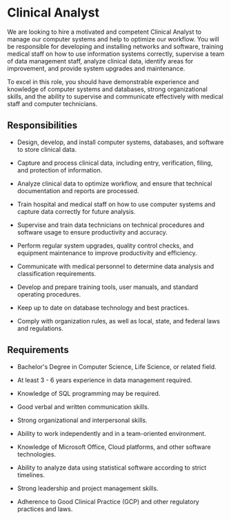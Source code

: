 # Clinical Analyst

We are looking to hire a motivated and competent Clinical Analyst to manage our computer systems and help to optimize our workflow. You will be responsible for developing and installing networks and software, training medical staff on how to use information systems correctly, supervise a team of data management staff, analyze clinical data, identify areas for improvement, and provide system upgrades and maintenance.

To excel in this role, you should have demonstrable experience and knowledge of computer systems and databases, strong organizational skills, and the ability to supervise and communicate effectively with medical staff and computer technicians.

## Responsibilities

* Design, develop, and install computer systems, databases, and software to store clinical data.

* Capture and process clinical data, including entry, verification, filing, and protection of information.

* Analyze clinical data to optimize workflow, and ensure that technical documentation and reports are processed.

* Train hospital and medical staff on how to use computer systems and capture data correctly for future analysis.

* Supervise and train data technicians on technical procedures and software usage to ensure productivity and accuracy.

* Perform regular system upgrades, quality control checks, and equipment maintenance to improve productivity and efficiency.

* Communicate with medical personnel to determine data analysis and classification requirements.

* Develop and prepare training tools, user manuals, and standard operating procedures.

* Keep up to date on database technology and best practices.

* Comply with organization rules, as well as local, state, and federal laws and regulations.

## Requirements

* Bachelor's Degree in Computer Science, Life Science, or related field.

* At least 3 - 6 years experience in data management required.

* Knowledge of SQL programming may be required.

* Good verbal and written communication skills.

* Strong organizational and interpersonal skills.

* Ability to work independently and in a team-oriented environment.

* Knowledge of Microsoft Office, Cloud platforms, and other software technologies.

* Ability to analyze data using statistical software according to strict timelines.

* Strong leadership and project management skills.

* Adherence to Good Clinical Practice (GCP) and other regulatory practices and laws.

